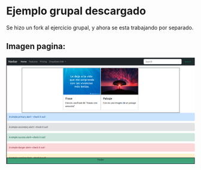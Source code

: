 # Ejemplo grupal descargado
Se hizo un fork al ejercicio grupal, y ahora se esta trabajando por separado.

## Imagen pagina: 

![Esta es una imagen de ejemplo](/img/readme.png)